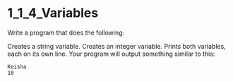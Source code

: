 # 1_1_4_Variables

Write a program that does the following:

Creates a string variable.
Creates an integer variable.
Prints both variables, each on its own line.
Your program will output something similar to this:

```
Keisha
10
```